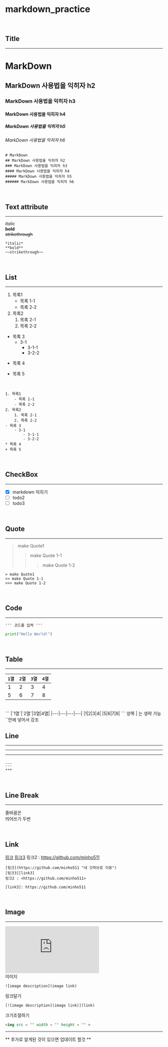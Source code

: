 # markdown_practice

<br>

<!-- title -->
## Title
___
# MarkDown
## MarkDown 사용법을 익히자 h2
### MarkDown 사용법을 익히자 h3
#### MarkDown 사용법을 익히자 h4
##### MarkDown 사용법을 익히자 h5
###### MarkDown 사용법을 익히자 h6
```
# MarkDown
## MarkDown 사용법을 익히자 h2
### MarkDown 사용법을 익히자 h3
#### MarkDown 사용법을 익히자 h4
##### MarkDown 사용법을 익히자 h5
###### MarkDown 사용법을 익히자 h6
```

<br>

<!-- Text attribute -->
## Text attribute
___
*italic*  
**bold**  
~~strikethrough~~

```
*italic*  
**bold**  
~~strikethrough~~
```

<br>

## List
___
1. 목록1
    - 목록 1-1
    - 목록 2-2
2. 목록2
    1. 목록 2-1
    2. 목록 2-2
- 목록 3
    - 3-1
        - 3-1-1
        - 3-2-2
* 목록 4
+ 목록 5

<br>

```
1. 목록1
    - 목록 1-1
    - 목록 2-2
2. 목록2
    1. 목록 2-1
    2. 목록 2-2
- 목록 3
    - 3-1
        - 3-1-1
        - 3-2-2
* 목록 4
+ 목록 5
```

<br>

## CheckBox
___

- [X]  markdown 익히기
- [ ]  todo2
- [ ]  todo3

<br>

<!-- Quote 인용 -->
## Quote
___
> make Quote1
>> make Quote 1-1
>>> make Quote 1-2

```
> make Quote1
>> make Quote 1-1
>>> make Quote 1-2
```

<br>

<!-- Code 강조 -->
## Code
___
```
''' 코드를 입력 '''
```
```python
print("Hello World!")
```

<br>

<!-- 표 -->
## Table
___
|`1열`|`2열`|`3열`|`4열`|
|---|---|---|---|
|1|2|3|4|
|5|6|7|8|
<br>
```
|`1열`|`2열`|3열|4열|
|---|---|---|---|
|1|2|3|4|
|5|6|7|8|  
```
양쪽 | 는 생략 가능  
``안에 넣어서 강조

<br>

<!-- Line -->
## Line
___
---
***
```
___
---
***
```

<br>

## Line Break
___
줄바꿈은  
띄어쓰기 두번 

<br>

## Link
[링크](https://github.com/minho511 "내 깃허브로 이동")
[링크3][link3]
링크2 : <https://github.com/minho511>

[link3]: https://github.com/minho511

```
[링크](https://github.com/minho511 "내 깃허브로 이동")
[링크3][link3]
링크2 : <https://github.com/minho511>

[link3]: https://github.com/minho511
```

<br>

## Image
___
[![이미지 설명](https://cfnimage.commutil.kr/phpwas/restmb_allidxmake.php?idx=3&simg=2018082719141105121dd55077bc212323473.jpg)](
    http://www.fntimes.com/html/view.php?ud=20180827191208695dd55077bc2_18&mobile=1
)  
이미지
```
![image description](image link)
```
링크달기
```
[![image description](image link)](link)
```
크기조절하기
```html
<img src = "" width = "" height = "" >
```
___
** 추가로 알게된 것이 있으면 업데이트 할것 **
